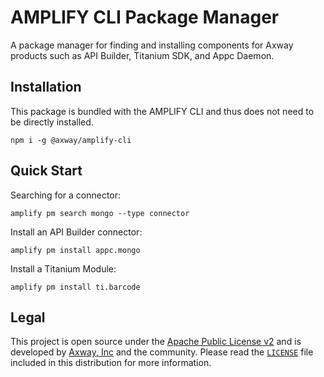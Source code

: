 # AMPLIFY CLI Package Manager

A package manager for finding and installing components for Axway products such as API Builder,
Titanium SDK, and Appc Daemon.

## Installation

This package is bundled with the AMPLIFY CLI and thus does not need to be directly installed.

	npm i -g @axway/amplify-cli

## Quick Start

Searching for a connector:

	amplify pm search mongo --type connector

Install an API Builder connector:

	amplify pm install appc.mongo

Install a Titanium Module:

	amplify pm install ti.barcode

## Legal

This project is open source under the [Apache Public License v2][1] and is developed by
[Axway, Inc](http://www.axway.com/) and the community. Please read the [`LICENSE`][1] file included
in this distribution for more information.

[1]: https://github.com/appcelerator/amplify-tooling/blob/master/packages/amplify-cli/LICENSE
